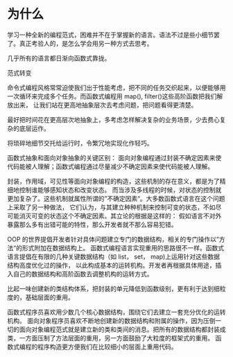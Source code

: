 # 为什么

学习一种全新的编程范式，困难并不在于掌握新的语言。语法不过是些小细节罢了。真正考验人的，是怎么学会用另一种方式去思考。

几乎所有的语言都日渐向函数式靠拢。

范式转变

命令式编程风格常常迫使我们出于性能考虑，把不同的任务交织起来，以便能够用一次循环来完成多个任务。而函数式编程用 map(), filter()这些高阶函数把我们解放出来，
让我们站在更高地抽象层次去考虑问题，把问题看得更清楚。

最好把时间花在更高层次地抽象上，多考虑怎样解决复杂的业务场景，少去费心复杂的底层运作。

将琐碎地细节交托给运行时，令繁冗地实现化作轻巧。

函数式抽象和面向对象抽象的关键区别：
面向对象编程通过封装不确定因素来使代码能被人理解；函数式编程通过尽量减少不确定因素来使代码能被人理解。

封装，作用域，可见性等面向对象编程的构造，这些机制的存在意义，都是为了精细地控制谁能够感知状态和改变状态。
而当涉及多线程的时候，对状态的控制就更加复杂了。这些机制就属性所谓的”不确定因素“。大多数函数式语言在这个问题上采取了另一种做法，
它们认为，与其建立种种机制来控制可变的状态，不如尽可能消灭可变的状态这个不确定因素。其立论的根据是这样的：
假如语言不对外暴露那么多有出错可能的特性，那么开发者就不那么容易犯错。

OOP 的世界提倡开发者针对具体问题建立专门的数据结构，相关的专门操作以”方法“的形式附加在数据结构上。
函数式编程语言实现重用的思路很不一样。函数式语言提倡在有限的几种关键数据结构（如 list， set， map)上运用针对这些数据结构高度优化过的操作，
以此构成基本的运转机构。开发者再根据具体用途，插入自己的数据结构和高阶函数去调整机构的运转方式。

比起一味创建新的类结构体系，把封装的单元降低到函数级别，更有利于达到细粒度的，基础层面的重用。

函数式程序员喜欢用少数几个核心数据结构，围绕它们去建立一套充分优化的运转机构。
面向对象程序员喜欢不断地创建新的数据结构和附属的操作，因为压倒一切的面向对象编程范式就是建立新的类和类间的消息。把所有的数据结构都封装成类，一方面压制了方法层面的重用，另一方面鼓励了大粒度的框架式的重用。
函数式编程的程序构造更方便我们在比较细小的层面上重用代码。
